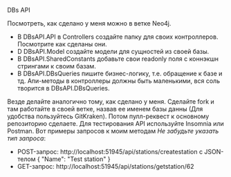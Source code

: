 DBs API

Посмотреть, как сделано у меня можно в ветке Neo4j.
- В DBsAPI.API в Controllers создайте папку для своих контроллеров. Посмотрите как сделаны они.
- D DBsAPI.Model создайте модели для сущностей из своей базы. 
- В DBsAPI.SharedConstants добавьте свои readonly поля с коннэкшн стрингами к своим базам.
- В DBsAPI.DBsQueries пишите бизнес-логику, т.е. обращение к базе и тд. Апи-методы в контроллеры должны быть маленькими, вся соль творится в DBsAPI.DBsQueries. 

Везде делайте аналогично тому, как сделано у меня. 
Сделайте fork и там работайте в своей ветке, назвав ее именем базы данны (Для удобства пользуйтесь GitKraken). Потом пулл-реквест к основному репозиторию сделаете.
Для тестирования API используйте Insomnia или Postman. 
Вот примеры запросов к моим методам *Не забудьте указать тип запроса*:
- POST-запрос: http://localhost:51945/api/stations/createstation c JSON-телом 
{
	"Name": "Test station"
}
- GET-запрос: http://localhost:51945/api/stations/getstation/62
